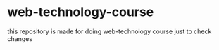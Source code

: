 # web-technology-course
this repository is made for doing web-technology course
just to check changes
